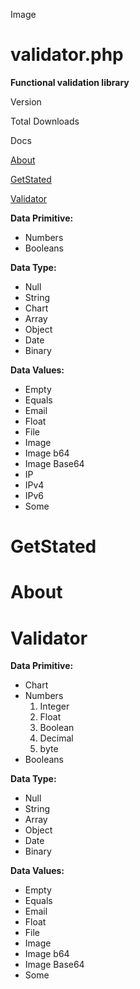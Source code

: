 Image

# validator.php

**Functional validation library**

Version

Total Downloads

Docs

[About](#About)

[GetStated](#GetStated)

[Validator](#Validator)

**Data Primitive:**

- Numbers
- Booleans

**Data Type:**

- Null
- String
- Chart
- Array
- Object
- Date
- Binary

**Data Values:**

- Empty
- Equals
- Email
- Float
- File
- Image
- Image b64
- Image Base64
- IP
- IPv4
- IPv6
- Some

# GetStated

# About

# Validator

**Data Primitive:**

- Chart
- Numbers
     1. Integer
     2. Float
     3. Boolean
     4. Decimal
     5. byte
- Booleans

**Data Type:**

- Null
- String
- Array
- Object
- Date
- Binary

**Data Values:**

- Empty
- Equals
- Email
- Float
- File
- Image
- Image b64
- Image Base64
- Some
